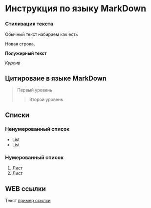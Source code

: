 # Инструкция по языку MarkDown

### Стилизация текста

Обычный текст набираем как есть

Новая строка.

**Полужирный текст**

*Курсив*


## Цитироваие в языке MarkDown
>Первый уровень
>>Второй уровень
## Списки

### Ненумерованный список
* List
* List
### Нумерованный список
1. Лист
2. Лист


## WEB ссылки

Текст [пример ссылки](http.example.com "Всплывающая подсказка")